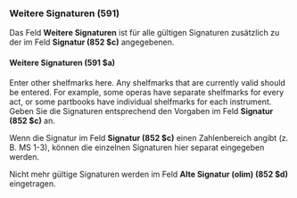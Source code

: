 ### Weitere Signaturen (591)

Das Feld **Weitere Signaturen** ist für alle gültigen Signaturen zusätzlich zu der im Feld **Signatur (852 $c)** angegebenen.

#### Weitere Signaturen (591 $a)

Enter other shelfmarks here. Any shelfmarks that are currently valid should be entered. For example, some operas have separate shelfmarks for every act, or some partbooks have individual shelfmarks for each instrument. Geben Sie die Signaturen entsprechend den Vorgaben im Feld **Signatur (852 $c)** an.

Wenn die Signatur im Feld **Signatur (852 $c)** einen Zahlenbereich angibt (z. B. MS 1-3), können die einzelnen Signaturen hier separat eingegeben werden.

Nicht mehr gültige Signaturen werden im Feld **Alte Signatur (olim) (852 $d)** eingetragen.
